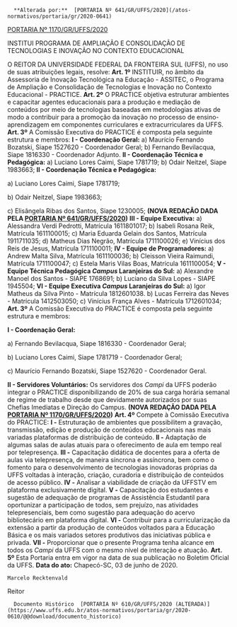      **Alterada por:**  [PORTARIA Nº 641/GR/UFFS/2020](/atos-normativos/portaria/gr/2020-0641) 

  [PORTARIA Nº 1170/GR/UFFS/2020](/atos-normativos/portaria/gr/2020-1170) 

   INSTITUI PROGRAMA DE AMPLIAÇÃO E CONSOLIDAÇÃO DE TECNOLOGIAS E INOVAÇÃO NO CONTEXTO EDUCACIONAL  

 O REITOR DA UNIVERSIDADE FEDERAL DA FRONTEIRA SUL (UFFS), no uso de suas atribuições legais, resolve:   **Art. 1º**  INSTITUIR, no âmbito da Assessoria de Inovação Tecnológica na Educação - ASSITEC, o Programa de Ampliação e Consolidação de Tecnologias e Inovação no Contexto Educacional - PRACTICE.   **Art. 2º**  O PRACTICE objetiva estruturar ambientes e capacitar agentes educacionais para a produção e mediação de conteúdos por meio de tecnologias baseadas em metodologias ativas de modo a contribuir para a promoção da inovação no processo de ensino-aprendizagem em componentes curriculares e extracurriculares da UFFS.   **Art. 3º**  A Comissão Executiva do PRACTICE é composta pela seguinte estrutura e membros: **I - Coordenação Geral:** a) Maurício Fernando Bozatski, Siape 1527620 - Coordenador Geral; b) Fernando Bevilacqua, Siape 1816330 - Coordenador Adjunto. **II - Coordenação Técnica e Pedagógica:** a) Luciano Lores Caimi, Siape 1781719; b) Odair Neitzel, Siape 1983663;  **II - Coordenação Técnica e Pedagógica:**

 a) Luciano Lores Caimi, Siape 1781719;

 b) Odair Neitzel, Siape 1983663;

 c) Elisângela Ribas dos Santos, Siape 1230005; **(NOVA REDAÇÃO DADA PELA [PORTARIA Nº 641/GR/UFFS/2020](https://www.uffs.edu.br/UFFS/atos-normativos/portaria/gr/2020-0641))** **III - Equipe Executiva:** a) Alessandra Verdi Pedrotti, Matrícula 1611801017; b) Isabeli Rosana Reik, Matrícula 1611100015; c) Maria Eduarda Gelain dos Santos, Matrícula 1911711035; d) Matheus Dias Negrão, Matrícula 1711100026; e) Vinícius dos Reis de Jesus, Matrícula 1711100011; **IV - Equipe de Programadores:** a) Andrew Malta Silva, Matrícula 1611100036; b) Cleisson Vieira Raimundi, Matrícula 1711100047; c) Estela Maris Vilas Boas, Matrícula 1611100054; **V - Equipe Técnica Pedagógica *Campus*  Laranjeiras do Sul:** a) Alexandre Manoel dos Santos - SIAPE 1768691; b) Luciano da Silva Lopes - SIAPE 1945504; **VI - Equipe Executiva *Campus*  Laranjeiras do Sul:** a) Igor Matheus da Silva Pinto - Matrícula 1812601038. b) Lucas Ferreira das Neves - Matrícula 1412503050; c) Vinícius França Alves - Matrícula 1712601034;  
 **Art. 3º** A Comissão Executiva do PRACTICE é composta pela seguinte estrutura e membros:

 **I - Coordenação Geral:**

 a) Fernando Bevilacqua, Siape 1816330 - Coordenador Geral;

 b) Luciano Lores Caimi, Siape 1781719 - Coordenador Geral;

 c) Maurício Fernando Bozatski, Siape 1527620 - Coordenador Geral.

 **II - Servidores Voluntários:** Os servidores dos *Campi* da UFFS poderão integrar o PRACTICE disponibilizando de 20% de sua carga horária semanal de regime de trabalho desde que devidamente autorizados por suas Chefias Imediatas e Direção do Campus. **(NOVA REDAÇÃO DADA PELA [PORTARIA Nº 1170/GR/UFFS/2020](https://www.uffs.edu.br/atos-normativos/portaria/gr/2020-1170))**   **Art. 4º**  Compete à Comissão Executiva do PRACTICE: **I -**  Estruturação de ambientes que possibilitem a gravação, transmissão, edição e produção de conteúdos educacionais nas mais variadas plataformas de distribuição de conteúdo. **II -**  Adaptação de algumas salas de aulas atuais para o oferecimento de aula em tempo real por telepresença. **III -**  Capacitação didática de docentes para a oferta de aulas via telepresença, de maneira síncrona e assíncrona, bem como o fomento para o desenvolvimento de tecnologias inovadoras próprias da UFFS voltadas à interação, criação, curadoria e distribuição de conteúdos de acesso público. **IV -**  Analisar a viabilidade de criação da UFFSTV em plataforma exclusivamente digital. **V -**  Capacitação dos estudantes e sugestão de adequação de programas de Assistência Estudantil para oportunizar a participação de todos, sem prejuízo, nas atividades telepresenciais, bem como sugestão para adequação do acervo bibliotecário em plataforma digital. **VI -**  Contribuir para a curricularização da extensão a partir da produção de conteúdos voltados para a Educação Básica e os mais variados setores produtivos das iniciativas pública e privada. **VII -**  Proporcionar que o presente Programa tenha alcance em todos os *Campi*  da UFFS com o mesmo nível de interação e atuação.   **Art. 5º**  Esta Portaria entra em vigor na data de sua publicação no Boletim Oficial da UFFS.        **Data do ato:** Chapecó-SC, 03 de junho de 2020.   
 

    Marcelo Recktenvald   
 Reitor 

      Documento Histórico  [PORTARIA Nº 610/GR/UFFS/2020 (ALTERADA)](https://www.uffs.edu.br/atos-normativos/portaria/gr/2020-0610/@@download/documento_historico)     
      
